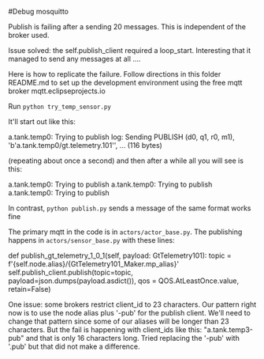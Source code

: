 #Debug mosquitto

Publish is failing after a sending 20 messages. This is independent of the broker used. 

Issue solved: the self.publish_client required a loop_start. Interesting that it managed to send any messages at all ....

Here is how to replicate the failure.
Follow directions in this folder README.md to set up the development environment using the free mqtt broker mqtt.eclipseprojects.io

Run  `python try_temp_sensor.py`

It'll start out like this:

a.tank.temp0: Trying to publish
log: Sending PUBLISH (d0, q1, r0, m1), 'b'a.tank.temp0/gt.telemetry.101'', ... (116 bytes)

(repeating about once a second)
and then after a while all you will see is this:

a.tank.temp0: Trying to publish
a.tank.temp0: Trying to publish
a.tank.temp0: Trying to publish


In contrast, `python publish.py` sends a message of the same format works fine


The primary mqtt in the code is in `actors/actor_base.py`. The publishing happens in `actors/sensor_base.py` with these lines:

def publish_gt_telemetry_1_0_1(self, payload: GtTelemetry101):
        topic = f'{self.node.alias}/{GtTelemetry101_Maker.mp_alias}'
        self.publish_client.publish(topic=topic, 
                            payload=json.dumps(payload.asdict()),
                            qos = QOS.AtLeastOnce.value,
                            retain=False)



One issue: some brokers restrict client_id to 23 characters. Our pattern right now is to use the node alias plus '-pub' for the publish client. We'll need to change that pattern since some of our aliases will be longer than 23 characters. But the fail is happening
with client_ids like this: "a.tank.temp3-pub" and that is only 16 characters long. Tried replacing the '-pub' with '.pub' but that did
not make a difference.